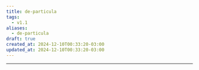 ```yaml
---
title: de-particula
tags:
  - v1.1
aliases:
  - de-particula
draft: true
created_at: 2024-12-10T00:33:20-03:00
updated_at: 2024-12-10T00:33:20-03:00
---
```



---

